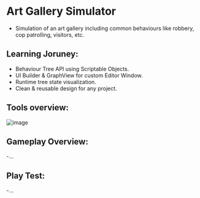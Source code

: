 # Art Gallery Simulator
- Simulation of an art gallery including common behaviours like robbery, cop patrolling, visitors, etc.
## Learning Joruney:
- Behaviour Tree API using Scriptable Objects.
- UI Builder & GraphView for custom Editor Window.
- Runtime tree state visualization.
- Clean & reusable design for any project.
## Tools overview:
  ![image](https://github.com/ChoiBeomgyuItBoy/ArtGallerySimulator/assets/113314204/548d382f-98d4-4463-b4b5-3908c640dd1e)
## Gameplay Overview:
-...
## Play Test:
-...
